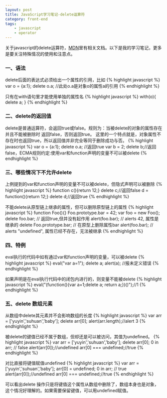 ```yaml
---
layout: post
title: JavaScript学习笔记-delete运算符
category: front-end
tags:
    - javascript
    - operator
---
```


关于javascript的delete运算符，<a href="https://developer.mozilla.org/en/JavaScript/Reference/Operators/Special_Operators/delete_Operator%20target=" target="_blank">MDN</a>里有相关文档。以下是我的学习笔记，更多是要关注特殊情况的使用和注意点。

### 一、语法

delete后面的表达式必须给出一个属性的引用，比如
{% highlight javascript %}
var o = {a:1};
delete o.a; //此处o.a是对象o的属性a的引用
{% endhighlight %}

只有在with语句里才能使用单独的属性名
{% highlight javascript %}
with(o){
   delete a;
}
{% endhighlight %}

### 二、delete的返回值

delete是普通运算符，会返回true或false。规则为：当被delete的对象的属性存在并且不能被删除时 返回false，否则返回true。 这里的一个特点就是，对象属性不存在时也返回true，所以返回值并非完全等同于删除成功与否。
{% highlight javascript %}
var o = {a:1};
delete o.a; //返回true
var b = 2;
delete b;//返回false，ECMA规则约定:使用var和function声明的变量不可以被delete
{% endhighlight %}

### 三、哪些情况下不允许delete


上例提到的var和function声明的变量不可以被delete，但隐式声明可以被删除
{% highlight javascript %}
function c(){return 12;}
delete c;//返回false
d = function(){return 12;}
delete d;//返回true
{% endhighlight %}

不能delete从原型链上继承的属性，但可以删除原型链上的属性
{% highlight javascript %}
function Foo(){}
Foo.prototype.bar = 42;
var foo = new Foo();
delete foo.bar;           // 返回true,但并没有起作用
alert(foo.bar);           // alerts 42, 属性是继承的
delete Foo.prototype.bar; // 在原型上删除属性bar
alert(foo.bar);           // alerts "undefined", 属性已经不存在，无法被继承
{% endhighlight %}

### 四、特例

eval执行的代码中如有通过var和function声明的变量，可以被delete
{% highlight javascript %}
eval("var a=1");
delete a;
alert(a); //报未定义错误
{% endhighlight %}

如果声明是在eval执行代码中的闭包内进行的，则变量不能被delete
{% highlight javascript %}
eval("(function(){var a=1;delete a; return a;})()");//1
{% endhighlight %}

### 五、delete 数组元素

从数组中delete其元素并不会影响数组的长度
{% highlight javascript %}
var arr = ['yuyin','suhuan','baby'];
delete arr[0];
alert(arr.length);//alert 3
{% endhighlight %}

被delete的键值已经不属于数组，但却还是可以被访问，其值为undefined。
{% highlight javascript %}
var arr = ['yuyin','suhuan','baby'];
delete arr[0];
0 in arr; // false
alert(arr[0]);//undefined
arr[0] === undefined;//true
{% endhighlight %}

对比直接将键值赋值undefined
{% highlight javascript %}
var arr = ['yuyin','suhuan','baby'];
arr[0] = undefined;
0 in arr; // true
alert(arr[0]);//undefined
arr[0] === undefined;//true
{% endhighlight %}

可以看出delete 操作只是将键值这个属性从数组中删除了，数组本身也是对象，这个情况好理解的。如果需要保留键值，可以用undefined赋值。
